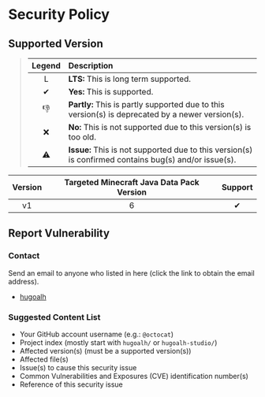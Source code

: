 # Security Policy

## Supported Version

> | **Legend** | **Description** |
> |:---:|:----|
> | L | **LTS:** This is long term supported. |
> | ✔ | **Yes:** This is supported. |
> | 👎 | **Partly:** This is partly supported due to this version(s) is deprecated by a newer version(s). |
> | ❌ | **No:** This is not supported due to this version(s) is too old. |
> | ⚠ | **Issue:** This is not supported due to this version(s) is confirmed contains bug(s) and/or issue(s). |

| **Version** | **Targeted Minecraft Java Data Pack Version** | **Support** |
|:---:|:---:|:---:|
| v1 | 6 | ✔ |

## Report Vulnerability

### Contact

Send an email to anyone who listed in here (click the link to obtain the email address).

- [hugoalh](https://github.com/hugoalh)

### Suggested Content List

- Your GitHub account username (e.g.: `@octocat`)
- Project index (mostly start with `hugoalh/` or `hugoalh-studio/`)
- Affected version(s) (must be a supported version(s))
- Affected file(s)
- Issue(s) to cause this security issue
- Common Vulnerabilities and Exposures (CVE) identification number(s)
- Reference of this security issue
